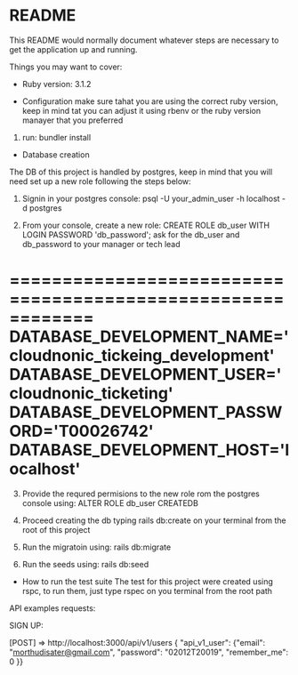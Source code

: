 # README

This README would normally document whatever steps are necessary to get the
application up and running.

Things you may want to cover:

* Ruby version: 3.1.2

* Configuration
make sure tahat you are using the correct ruby version, keep in mind tat you can adjust it using
rbenv or the ruby version manayer that you preferred
1) run:  bundler install

* Database creation

The DB of this project is handled by postgres, keep in mind that you will need set
up a new role following the steps below:

1. Signin in your postgres console: psql -U your_admin_user -h localhost -d postgres

2. From your console, create a new role: CREATE ROLE db_user WITH LOGIN PASSWORD 'db_password';
ask for the db_user and db_password to your manager or tech lead

============================================================
DATABASE_DEVELOPMENT_NAME='cloudnonic_tickeing_development'
DATABASE_DEVELOPMENT_USER='cloudnonic_ticketing'
DATABASE_DEVELOPMENT_PASSWORD='T00026742'
DATABASE_DEVELOPMENT_HOST='localhost'
===========================================================

3. Provide the requred permisions to the new role rom the postgres console using: ALTER ROLE db_user CREATEDB

4. Proceed creating the db typing rails db:create on your terminal from the root of this project

5. Run the migratoin using: rails db:migrate

6. Run the seeds using: rails db:seed


* How to run the test suite
  The test for this project were created using rspc, to run them, just type rspec on you terminal from the root path

API examples requests:

SIGN UP:

[POST] => http://localhost:3000/api/v1/users
{ "api_v1_user": {"email": "morthudisater@gmail.com", "password": "02012T20019", "remember_me": 0 }}
